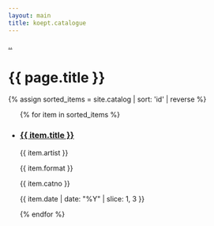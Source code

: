 ```yaml
---
layout: main
title: koept.catalogue
---
```

<p><a href="{{ '/' | relative_url }}">..</a></p>
<h1>{{ page.title }}</h1>
{% assign sorted_items = site.catalog | sort: 'id' | reverse %}
<ul class="item-grid">
  {% for item in sorted_items %}
    <li class="item" id="{{ item.id }}">
      <div class="item-content">
        <h3 class="title"><a href="{{ site.baseurl }}{{ item.url }}">{{ item.title }}</a></h3>
        <p class="artist">{{ item.artist }}</p>
        <p class="format">{{ item.format }}</p>
        <p class="catno">{{ item.catno }}</p>
        <p class="date">{{ item.date | date: "%Y" | slice: 1, 3 }}</p>
      </div>
    </li>
  {% endfor %}
</ul>
